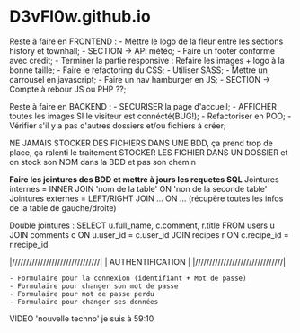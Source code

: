 # D3vFl0w.github.io

Reste à faire en FRONTEND :
    - Mettre le logo de la fleur entre les sections history et townhall;
    - SECTION -> API météo;
    - Faire un footer conforme avec credit;
    - Terminer la partie responsive : Refaire les images + logo à la bonne taille;
    - Faire le refactoring du CSS;
    - Utiliser SASS;
    - Mettre un carrousel en javascript;
    - Faire un nav hamburger en JS;
    - SECTION -> Compte à rebour JS ou PHP ??;

Reste à faire en BACKEND :
    - SECURISER la page d'accueil;
    - AFFICHER toutes les images SI le visiteur est connécté(BUG!);
    - Refactoriser en POO;
    - Vérifier s'il y a pas d'autres dossiers et/ou fichiers à créer;

NE JAMAIS STOCKER DES FICHIERS DANS UNE BDD, ça prend trop de place, ça ralenti le traitement
STOCKER LES FICHIER DANS UN DOSSIER et on stock son NOM dans la BDD et pas son chemin

****Faire les jointures des BDD et mettre à jours les requetes SQL****
Jointures internes = INNER JOIN 'nom de la table' ON 'non de la seconde table'
Jointures externes = LEFT/RIGHT JOIN ... ON ... (récupère toutes les infos de la table de gauche/droite)

Double jointures : 
SELECT u.full_name, c.comment, r.title
FROM users u
JOIN comments c
	ON u.user_id = c.user_id
JOIN recipes r
	ON c.recipe_id = r.recipe_id

|///////////////////////////////|
|       AUTHENTIFICATION        |
|///////////////////////////////|

    - Formulaire pour la connexion (identifiant + Mot de passe)
    - Formulaire pour changer son mot de passe
    - Formulaire pour mot de passe perdu
    - Formulaire pour changer ses données

VIDEO 'nouvelle techno' je suis à 59:10